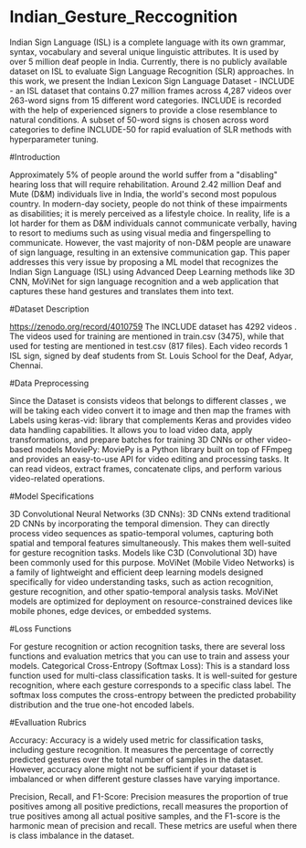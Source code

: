 # Indian_Gesture_Reccognition


Indian Sign Language (ISL) is a complete language with its own grammar, syntax, vocabulary and several unique linguistic attributes. It is used by over 5 million deaf people in India. Currently, there is no publicly available dataset on ISL to evaluate Sign Language Recognition (SLR) approaches.
In this work, we present the Indian Lexicon Sign Language Dataset - INCLUDE - an ISL dataset that contains 0.27 million frames across 4,287 videos over 263-word signs from 15 different word categories. INCLUDE is recorded with the help of experienced signers to provide a close resemblance to natural conditions. A subset of 50-word signs is chosen across word categories to define INCLUDE-50 for rapid evaluation of SLR methods with hyperparameter tuning.


#Introduction


Approximately 5% of people around the world suffer from a "disabling" hearing loss that will require rehabilitation. Around 2.42 million Deaf and Mute (D&M) individuals live in India, the world's second most populous country. In modern-day society, people do not think of these impairments as disabilities; it is merely perceived as a lifestyle choice. In reality, life is a lot harder for them as D&M individuals cannot communicate verbally, having to resort to mediums such as using visual media and fingerspelling to communicate. However, the vast majority of non-D&M people are unaware of sign language, resulting in an extensive communication gap. This paper addresses this very issue by proposing a ML model that recognizes the Indian Sign Language (ISL) using Advanced Deep Learning methods like 3D CNN, MoViNet for sign language recognition and a web application that captures these hand gestures and translates them into text. 


#Dataset Description


https://zenodo.org/record/4010759
The INCLUDE dataset has 4292 videos . 
The videos used for training are mentioned in train.csv (3475), while that used for testing are mentioned in test.csv (817 files). 
Each video records 1 ISL sign, signed by deaf students from St. Louis School for the Deaf, Adyar, Chennai.


#Data Preprocessing


Since the Dataset is consists videos that belongs to different classes , we will be taking each video convert it to image and then map the frames  with Labels  using 
keras-vid: library that complements Keras and provides video data handling capabilities. It allows you to load video data, apply transformations, and prepare batches for training 3D CNNs or other video-based models
MoviePy: MoviePy is a Python library built on top of FFmpeg and provides an easy-to-use API for video editing and processing tasks. It can read videos, extract frames, concatenate clips, and perform various video-related operations.


#Model Specifications


3D Convolutional Neural Networks (3D CNNs): 3D CNNs extend traditional 2D CNNs by incorporating the temporal dimension. They can directly process video sequences as spatio-temporal volumes, capturing both spatial and temporal features simultaneously. This makes them well-suited for gesture recognition tasks. Models like C3D (Convolutional 3D) have been commonly used for this purpose.
MoViNet (Mobile Video Networks) is a family of lightweight and efficient deep learning models designed specifically for video understanding tasks, such as action recognition, gesture recognition, and other spatio-temporal analysis tasks. MoViNet models are optimized for deployment on resource-constrained devices like mobile phones, edge devices, or embedded systems.


#Loss Functions


For gesture recognition or action recognition tasks, there are several loss functions and evaluation metrics that you can use to train and assess your models.
Categorical Cross-Entropy (Softmax Loss): This is a standard loss function used for multi-class classification tasks. It is well-suited for gesture recognition, where each gesture corresponds to a specific class label. The softmax loss computes the cross-entropy between the predicted probability distribution and the true one-hot encoded labels.


#Evalluation Rubrics


Accuracy: Accuracy is a widely used metric for classification tasks, including gesture recognition. It measures the percentage of correctly predicted gestures over the total number of samples in the dataset. However, accuracy alone might not be sufficient if your dataset is imbalanced or when different gesture classes have varying importance.

Precision, Recall, and F1-Score: Precision measures the proportion of true positives among all positive predictions, recall measures the proportion of true positives among all actual positive samples, and the F1-score is the harmonic mean of precision and recall. These metrics are useful when there is class imbalance in the dataset.







